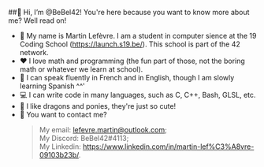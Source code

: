 ##👋 Hi, I’m @BeBel42!
You're here because you want to know more about me? Well read on!
- :school: My name is Martin Lefèvre. I am a student in computer sience at the 19 Coding School (https://launch.s19.be/). This school is part of the 42 network.
- ❤️ I love math and programming (the fun part of those, not the boring math or whatever we learn at school).
- :flags: I can speak fluently in French and in English, though I am slowly learning Spanish ^^'
- :computer: I can write code in many languages, such as C, C++, Bash, GLSL, etc.
- 🐉 I like dragons and ponies, they're just so cute!
- :link: You want to contact me?  
    > My email: lefevre.martin@outlook.com;  
    > My Discord: BeBel42#4113;  
    > My Linkedin: https://www.linkedin.com/in/martin-lef%C3%A8vre-09103b23b/. 

<!---
BeBel42/BeBel42 is a ✨ special ✨ repository because its `README.md` (this file) appears on your GitHub profile.
You can click the Preview link to take a look at your changes.
--->
